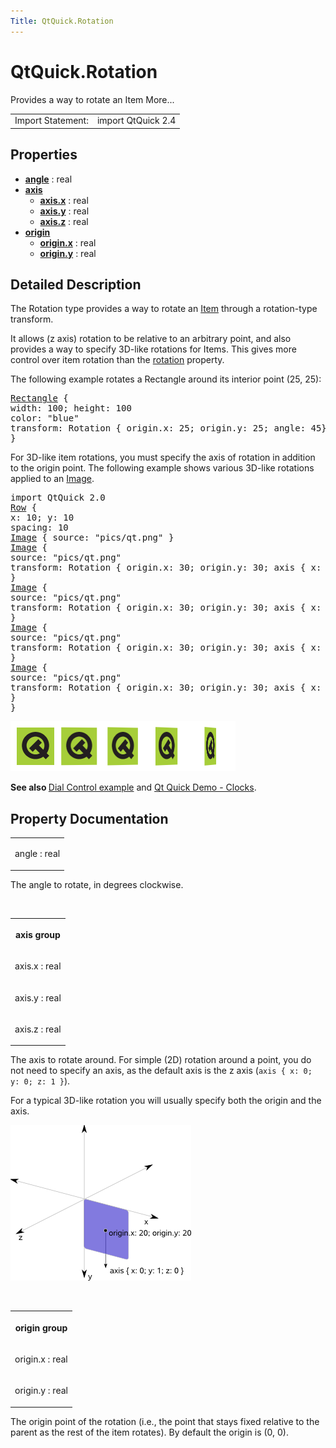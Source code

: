 ```yaml
---
Title: QtQuick.Rotation
---
```


# QtQuick.Rotation

<span class="subtitle"></span>
<!-- $$$Rotation-brief -->
<p>Provides a way to rotate an Item More...</p>
<!-- @@@Rotation -->
<table class="alignedsummary">
<tr><td class="memItemLeft rightAlign topAlign"> Import Statement:</td><td class="memItemRight bottomAlign"> import QtQuick 2.4</td></tr></table><ul>
</ul>
<h2 id="properties">Properties</h2>
<ul>
<li class="fn"><b><b><a href="#angle-prop">angle</a></b></b> : real</li>
<li class="fn"><b><b><a href="#axis-prop">axis</a></b></b><ul>
<li class="fn"><b><b><a href="#axis.x-prop">axis.x</a></b></b> : real</li>
<li class="fn"><b><b><a href="#axis.y-prop">axis.y</a></b></b> : real</li>
<li class="fn"><b><b><a href="#axis.z-prop">axis.z</a></b></b> : real</li>
</ul>
</li>
<li class="fn"><b><b><a href="#origin-prop">origin</a></b></b><ul>
<li class="fn"><b><b><a href="#origin.x-prop">origin.x</a></b></b> : real</li>
<li class="fn"><b><b><a href="#origin.y-prop">origin.y</a></b></b> : real</li>
</ul>
</li>
</ul>
<!-- $$$Rotation-description -->
<h2 id="details">Detailed Description</h2>
</p>
<p>The Rotation type provides a way to rotate an <a href="QtQuick.Item.md">Item</a> through a rotation-type transform.</p>
<p>It allows (z axis) rotation to be relative to an arbitrary point, and also provides a way to specify 3D-like rotations for Items. This gives more control over item rotation than the <a href="QtQuick.Item.md#rotation-prop">rotation</a> property.</p>
<p>The following example rotates a Rectangle around its interior point (25, 25):</p>
<pre class="qml"><span class="type"><a href="QtQuick.Rectangle.md">Rectangle</a></span> {
<span class="name">width</span>: <span class="number">100</span>; <span class="name">height</span>: <span class="number">100</span>
<span class="name">color</span>: <span class="string">&quot;blue&quot;</span>
<span class="name">transform</span>: <span class="name">Rotation</span> { <span class="name">origin</span>.x: <span class="number">25</span>; <span class="name">origin</span>.y: <span class="number">25</span>; <span class="name">angle</span>: <span class="number">45</span>}
}</pre>
<p>For 3D-like item rotations, you must specify the axis of rotation in addition to the origin point. The following example shows various 3D-like rotations applied to an <a href="https://developer.ubuntu.comapps/qml/sdk-15.04.6/QtQuick.imageelements/#image">Image</a>.</p>
<pre class="qml">import QtQuick 2.0
<span class="type"><a href="QtQuick.Row.md">Row</a></span> {
<span class="name">x</span>: <span class="number">10</span>; <span class="name">y</span>: <span class="number">10</span>
<span class="name">spacing</span>: <span class="number">10</span>
<span class="type"><a href="QtQuick.Image.md">Image</a></span> { <span class="name">source</span>: <span class="string">&quot;pics/qt.png&quot;</span> }
<span class="type"><a href="QtQuick.Image.md">Image</a></span> {
<span class="name">source</span>: <span class="string">&quot;pics/qt.png&quot;</span>
<span class="name">transform</span>: <span class="name">Rotation</span> { <span class="name">origin</span>.x: <span class="number">30</span>; <span class="name">origin</span>.y: <span class="number">30</span>; <span class="type">axis</span> { <span class="name">x</span>: <span class="number">0</span>; <span class="name">y</span>: <span class="number">1</span>; <span class="name">z</span>: <span class="number">0</span> } <span class="name">angle</span>: <span class="number">18</span> }
}
<span class="type"><a href="QtQuick.Image.md">Image</a></span> {
<span class="name">source</span>: <span class="string">&quot;pics/qt.png&quot;</span>
<span class="name">transform</span>: <span class="name">Rotation</span> { <span class="name">origin</span>.x: <span class="number">30</span>; <span class="name">origin</span>.y: <span class="number">30</span>; <span class="type">axis</span> { <span class="name">x</span>: <span class="number">0</span>; <span class="name">y</span>: <span class="number">1</span>; <span class="name">z</span>: <span class="number">0</span> } <span class="name">angle</span>: <span class="number">36</span> }
}
<span class="type"><a href="QtQuick.Image.md">Image</a></span> {
<span class="name">source</span>: <span class="string">&quot;pics/qt.png&quot;</span>
<span class="name">transform</span>: <span class="name">Rotation</span> { <span class="name">origin</span>.x: <span class="number">30</span>; <span class="name">origin</span>.y: <span class="number">30</span>; <span class="type">axis</span> { <span class="name">x</span>: <span class="number">0</span>; <span class="name">y</span>: <span class="number">1</span>; <span class="name">z</span>: <span class="number">0</span> } <span class="name">angle</span>: <span class="number">54</span> }
}
<span class="type"><a href="QtQuick.Image.md">Image</a></span> {
<span class="name">source</span>: <span class="string">&quot;pics/qt.png&quot;</span>
<span class="name">transform</span>: <span class="name">Rotation</span> { <span class="name">origin</span>.x: <span class="number">30</span>; <span class="name">origin</span>.y: <span class="number">30</span>; <span class="type">axis</span> { <span class="name">x</span>: <span class="number">0</span>; <span class="name">y</span>: <span class="number">1</span>; <span class="name">z</span>: <span class="number">0</span> } <span class="name">angle</span>: <span class="number">72</span> }
}
}</pre>
<p class="centerAlign"><img src="../../../media/axisrotation.png" alt="" /></p><p><b>See also </b><a href="https://developer.ubuntu.comapps/qml/sdk-15.04.6/QtQuick.customitems-dialcontrol/">Dial Control example</a> and <a href="https://developer.ubuntu.comapps/qml/sdk-15.04.6/QtQuick.demos-clocks/">Qt Quick Demo - Clocks</a>.</p>
<!-- @@@Rotation -->
<h2>Property Documentation</h2>
<!-- $$$angle -->
<table class="qmlname"><tr valign="top" id="angle-prop"><td class="tblQmlPropNode"><p><span class="name">angle</span> : <span class="type">real</span></p></td></tr></table><p>The angle to rotate, in degrees clockwise.</p>
<!-- @@@angle -->
<br/>
<!-- $$$axis -->
<table class="qmlname"><tr valign="top" id="axis-prop"><th class="centerAlign"><p><b>axis group</b></p></th></tr><tr valign="top" id="axis.x-prop"><td class="tblQmlPropNode"><p><span class="name">axis.x</span> : <span class="type">real</span></p></td></tr><tr valign="top" id="axis.y-prop"><td class="tblQmlPropNode"><p><span class="name">axis.y</span> : <span class="type">real</span></p></td></tr><tr valign="top" id="axis.z-prop"><td class="tblQmlPropNode"><p><span class="name">axis.z</span> : <span class="type">real</span></p></td></tr></table><p>The axis to rotate around. For simple (2D) rotation around a point, you do not need to specify an axis, as the default axis is the z axis (<code>axis { x: 0; y: 0; z: 1 }</code>).</p>
<p>For a typical 3D-like rotation you will usually specify both the origin and the axis.</p>
<p class="centerAlign"><img src="../../../media/3d-rotation-axis.png" alt="" /></p><!-- @@@axis -->
<br/>
<!-- $$$origin -->
<table class="qmlname"><tr valign="top" id="origin-prop"><th class="centerAlign"><p><b>origin group</b></p></th></tr><tr valign="top" id="origin.x-prop"><td class="tblQmlPropNode"><p><span class="name">origin.x</span> : <span class="type">real</span></p></td></tr><tr valign="top" id="origin.y-prop"><td class="tblQmlPropNode"><p><span class="name">origin.y</span> : <span class="type">real</span></p></td></tr></table><p>The origin point of the rotation (i.e&#x2e;, the point that stays fixed relative to the parent as the rest of the item rotates). By default the origin is (0, 0).</p>
<!-- @@@origin -->
<br/>
